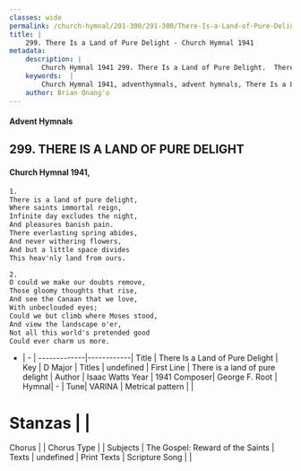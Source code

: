 ```yaml
---
classes: wide
permalink: /church-hymnal/201-300/291-300/There-Is-a-Land-of-Pure-Delight/
title: |
    299. There Is a Land of Pure Delight - Church Hymnal 1941
metadata:
    description: |
        Church Hymnal 1941 299. There Is a Land of Pure Delight.  There is a land of pure delight,  Where saints immortal reign,  Infinite day excludes the night,  And pleasures banish pain.  There everlasting spring abides,  And never withering flowers,  And but a little space divides  This heav'nly land from ours. 
    keywords:  |
        Church Hymnal 1941, adventhymnals, advent hymnals, There Is a Land of Pure Delight, There is a land of pure delight. 
    author: Brian Onang'o
---
```


#### Advent Hymnals
## 299. THERE IS A LAND OF PURE DELIGHT
####  Church Hymnal 1941,

```txt
1.
There is a land of pure delight, 
Where saints immortal reign, 
Infinite day excludes the night, 
And pleasures banish pain. 
There everlasting spring abides, 
And never withering flowers, 
And but a little space divides 
This heav'nly land from ours. 

2.
O could we make our doubts remove, 
Those gloomy thoughts that rise, 
And see the Canaan that we love, 
With unbeclouded eyes; 
Could we but climb where Moses stood, 
And view the landscape o'er, 
Not all this world's pretended good 
Could ever charm us more.

```

- |   -  |
-------------|------------|
Title | There Is a Land of Pure Delight |
Key | D Major |
Titles | undefined |
First Line | There is a land of pure delight |
Author | Isaac Watts
Year | 1941
Composer| George F. Root |
Hymnal|  - |
Tune| VARINA |
Metrical pattern | |
# Stanzas |  |
Chorus |  |
Chorus Type |  |
Subjects | The Gospel: Reward of the Saints |
Texts | undefined |
Print Texts | 
Scripture Song |  |
    
